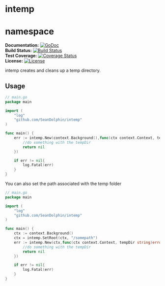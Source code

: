 # intemp

# namespace 

**Documentation:** [![GoDoc](https://godoc.org/github.com/SeanDolphin/intemp?status.png)](http://godoc.org/github.com/SeanDolphin/intemp)  
**Build Status:** [![Build Status](https://travis-ci.org/SeanDolphin/intemp.svg?branch=master)](https://travis-ci.org/SeanDolphin/intemp)  
**Test Coverage:** [![Coverage Status](https://coveralls.io/repos/SeanDolphin/intemp/badge.svg?branch=master)](https://coveralls.io/r/SeanDolphin/intemp?branch=master)  
**License:**       [![License](http://img.shields.io/:license-mit-blue.svg)](http://opensource.org/licenses/MIT)


intemp creates and cleans up a temp directory.

## Usage
~~~ go
// main.go
package main

import (
	"log"
	"github.com/SeanDolphin/intemp"
)

func main() {
	err := intemp.New(context.Background(),func(ctx context.Context, tempDir string)error{
		//do something with the tempDir
		return nil
	})

	if err != nil{
		log.Fatal(err)
	}
}

~~~

You can also set the path associated with the temp folder

~~~ go
// main.go
package main

import (
	"log"
	"github.com/SeanDolphin/intemp"
)

func main() {
	ctx := context.Background()
	ctx = intemp.SetRoot(ctx, "/somepath")
	err := intemp.New(ctx,func(ctx context.Context, tempDir string)error{
		//do something with the tempDir
		return nil
	})

	if err != nil{
		log.Fatal(err)
	}
}

~~~


